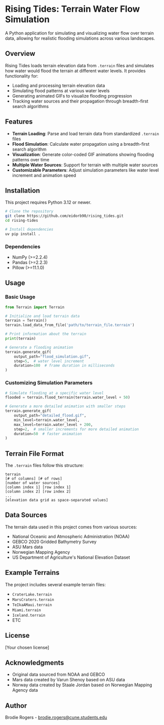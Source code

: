 # Rising Tides: Terrain Water Flow Simulation

A Python application for simulating and visualizing water flow over terrain data, allowing for realistic flooding simulations across various landscapes.

## Overview

Rising Tides loads terrain elevation data from `.terrain` files and simulates how water would flood the terrain at different water levels. It provides functionality for:

- Loading and processing terrain elevation data
- Simulating flood patterns at various water levels
- Generating animated GIFs to visualize flooding progression
- Tracking water sources and their propagation through breadth-first search algorithms

## Features

- **Terrain Loading**: Parse and load terrain data from standardized `.terrain` files
- **Flood Simulation**: Calculate water propagation using a breadth-first search algorithm
- **Visualization**: Generate color-coded GIF animations showing flooding patterns over time
- **Multiple Water Sources**: Support for terrain with multiple water sources
- **Customizable Parameters**: Adjust simulation parameters like water level increment and animation speed

## Installation

This project requires Python 3.12 or newer.

```bash
# Clone the repository
git clone https://github.com/eidorb90/rising_tides.git
cd rising-tides

# Install dependencies
uv pip install .
```

### Dependencies

- NumPy (>=2.2.4)
- Pandas (>=2.2.3)
- Pillow (>=11.1.0)

## Usage

### Basic Usage

```python
from Terrain import Terrain

# Initialize and load terrain data
terrain = Terrain()
terrain.load_data_from_file('path/to/terrain_file.terrain')

# Print information about the terrain
print(terrain)

# Generate a flooding animation
terrain.generate_gif(
    output_path="flood_simulation.gif",
    step=5,  # water level increment
    duration=100  # frame duration in milliseconds
)
```

### Customizing Simulation Parameters

```python
# Simulate flooding at a specific water level
flooded = terrain.flood_terrain(terrain.water_level + 50)

# Generate a more detailed animation with smaller steps
terrain.generate_gif(
    output_path="detailed_flood.gif",
    min_level=terrain.water_level,
    max_level=terrain.water_level + 200,
    step=2,  # smaller increments for more detailed animation
    duration=50  # faster animation
)
```

## Terrain File Format

The `.terrain` files follow this structure:

```
terrain
[# of columns] [# of rows]
[number of water sources]
[column index 1] [row index 1]
[column index 2] [row index 2]
...
[elevation data grid as space-separated values]
```

## Data Sources

The terrain data used in this project comes from various sources:

- National Oceanic and Atmospheric Administration (NOAA)
- GEBCO 2020 Gridded Bathymetry Survey
- ASU Mars data
- Norwegian Mapping Agency
- US Department of Agriculture's National Elevation Dataset

## Example Terrains

The project includes several example terrain files:
- `CraterLake.terrain`
- `MarsCraters.terrain`
- `TeIkaAMaui.terrain`
- `Miami.terrain`
- `Iceland.terrain`
- ETC

## License

[Your chosen license]

## Acknowledgments

- Original data sourced from NOAA and GEBCO
- Mars data created by Varun Shenoy based on ASU data
- Norway data created by Staale Jordan based on Norwegian Mapping Agency data

## Author

Brodie Rogers - <brodie.rogers@cune.students.edu>